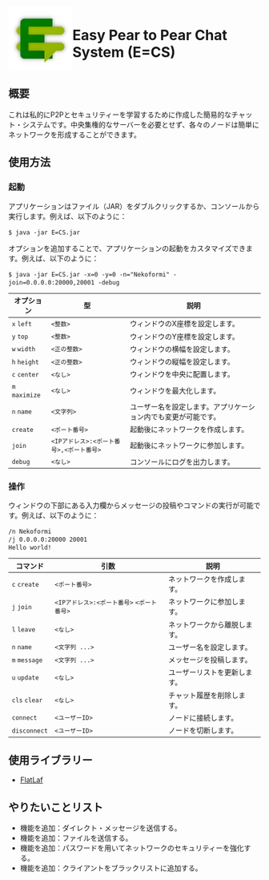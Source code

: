 <div style='display: flex; justify-content: center; align-items: center;'>
    <img src='./Source/Assets/Icon.png' />
    <h1>Easy Pear to Pear Chat System (E=CS)</h1>
</div>

## 概要

これは私的にP2Pとセキュリティーを学習するために作成した簡易的なチャット・システムです。中央集権的なサーバーを必要とせず、各々のノードは簡単にネットワークを形成することができます。

## 使用方法

### 起動

アプリケーションはファイル（JAR）をダブルクリックするか、コンソールから実行します。例えば、以下のように：

```sh:Bash
$ java -jar E=CS.jar
```

オプションを追加することで、アプリケーションの起動をカスタマイズできます。例えば、以下のように：

```sh:Bash
$ java -jar E=CS.jar -x=0 -y=0 -n="Nekoformi" -join=0.0.0.0:20000,20001 -debug
```

| オプション | 型 | 説明 |
| --- | --- | --- |
| `x` `left` | `<整数>` | ウィンドウのX座標を設定します。 |
| `y` `top` | `<整数>` | ウィンドウのY座標を設定します。 |
| `w` `width` | `<正の整数>` | ウィンドウの横幅を設定します。 |
| `h` `height` | `<正の整数>` | ウィンドウの縦幅を設定します。 |
| `c` `center` | `<なし>` | ウィンドウを中央に配置します。 |
| `m` `maximize` | `<なし>` | ウィンドウを最大化します。 |
| `n` `name` | `<文字列>` | ユーザー名を設定します。アプリケーション内でも変更が可能です。 |
| `create` | `<ポート番号>` | 起動後にネットワークを作成します。 |
| `join` | `<IPアドレス>:<ポート番号>,<ポート番号>` | 起動後にネットワークに参加します。 |
| `debug` | `<なし>` | コンソールにログを出力します。 |

### 操作

ウィンドウの下部にある入力欄からメッセージの投稿やコマンドの実行が可能です。例えば、以下のように：

```
/n Nekoformi
/j 0.0.0.0:20000 20001
Hello world!
```

| コマンド | 引数 | 説明 |
| --- | --- | --- |
| `c` `create` | `<ポート番号>` | ネットワークを作成します。 |
| `j` `join` | `<IPアドレス>:<ポート番号>` `<ポート番号>` | ネットワークに参加します。 |
| `l` `leave` | `<なし>` | ネットワークから離脱します。 |
| `n` `name` | `<文字列 ...>` | ユーザー名を設定します。 |
| `m` `message` | `<文字列 ...>` | メッセージを投稿します。 |
| `u` `update` | `<なし>` | ユーザーリストを更新します。 |
| `cls` `clear` | `<なし>` | チャット履歴を削除します。 |
| `connect` | `<ユーザーID>` | ノードに接続します。 |
| `disconnect` | `<ユーザーID>` | ノードを切断します。 |

## 使用ライブラリー

- [FlatLaf](https://www.formdev.com/flatlaf/)

## やりたいことリスト

- 機能を追加：ダイレクト・メッセージを送信する。
- 機能を追加：ファイルを送信する。
- 機能を追加：パスワードを用いてネットワークのセキュリティーを強化する。
- 機能を追加：クライアントをブラックリストに追加する。
